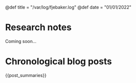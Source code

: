@def title = "/var/log/fjebaker.log"
@def date = "01/01/2022"

# Research notes

Coming soon...

# Chronological blog posts

{{post_summaries}}